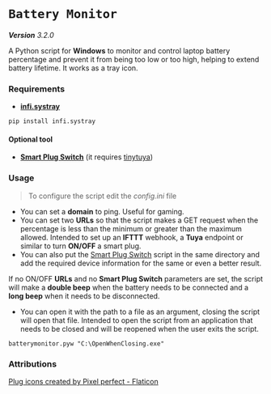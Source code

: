 # `Battery Monitor`

_**Version** 3.2.0_

A Python script for **Windows** to monitor and control laptop battery percentage and prevent it from being too low or too high, helping to extend battery lifetime. It works as a tray icon.

### Requirements
- **[infi.systray](https://github.com/Infinidat/infi.systray)**
```console
pip install infi.systray
```

#### Optional tool
- **[Smart Plug Switch](https://github.com/FyeCobain/Smart-Plug-Switch)**
(it requires [tinytuya](https://github.com/jasonacox/tinytuya))

### Usage

> To configure the script edit the _config.ini_ file

- You can set a **domain** to ping. Useful for gaming.
- You can set two **URLs** so that the script makes a GET request when the percentage is less than the minimum or greater than the maximum allowed. Intended to set up an **IFTTT** webhook, a **Tuya** endpoint or similar to turn **ON/OFF** a smart plug.
- You can also put the [Smart Plug Switch](https://github.com/FyeCobain/Smart-Plug-Switch) script in the same directory and add the required device information for the same or even a better result.

If no ON/OFF **URLs** and no **Smart Plug Switch** parameters are set, the script will make a **double beep** when the battery needs to be connected and a **long beep** when it needs to be disconnected.
- You can open it with the path to a file as an argument, closing the script will open that file. Intended to open the script from an application that needs to be closed and will be reopened when the user exits the script.
```
batterymonitor.pyw "C:\OpenWhenClosing.exe"
```

### Attributions

[Plug icons created by Pixel perfect - Flaticon](https://www.flaticon.com/free-icons/plug)